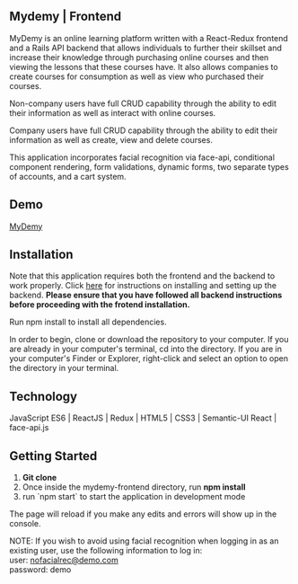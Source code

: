 ## Mydemy | Frontend
MyDemy is an online learning platform written with a React-Redux frontend and a Rails API backend that allows individuals to further their skillset and increase their knowledge through purchasing online courses and then viewing the lessons that these courses have. It also allows companies to create courses for consumption as well as view who purchased their courses.

Non-company users have full CRUD capability through the ability to edit their information as well as interact with online courses.

Company users have full CRUD capability through the ability to edit their information as well as create, view and delete courses.

This application incorporates facial recognition via face-api, conditional component rendering, form validations, dynamic forms, two separate types of accounts, and a cart system.

## Demo
<a href="https://www.youtube.com/watch?v=mbfqRm0EfKI">MyDemy</a>

## Installation

Note that this application requires both the frontend and the backend to work properly. Click <a href="https://github.com/sdornel/mydemy-backend">here</a> for instructions on installing and setting up the backend. <strong>Please ensure that you have followed all backend instructions before proceeding with the frotend installation.</strong>

Run npm install to install all dependencies.

In order to begin, clone or download the repository to your computer. If you are already in your computer's terminal, cd into the directory. If you are in your computer's Finder or Explorer, right-click and select an option to open the directory in your terminal.

## Technology
JavaScript ES6 | ReactJS | Redux | HTML5 | CSS3 | Semantic-UI React | face-api.js

## Getting Started
<ol>
  <li><strong>Git clone</strong></li>
  <li>Once inside the mydemy-frontend directory, run <strong>npm install</strong></li>
  <li>run `npm start` to start the application in development mode</li>
</ol>

  The page will reload if you make any edits and errors will show up in the console.
  
NOTE: If you wish to avoid using facial recognition when logging in as an existing user, use the following information to log in:
<br />
user: nofacialrec@demo.com
<br />
password: demo

